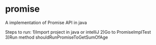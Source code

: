 # promise

A implementation of Promise API in java

Steps to run:
1)Import project in java or intelliJ
2)Go to PromiseImplTest
3)Run method shouldRunPromiseToGetSumOfAge
